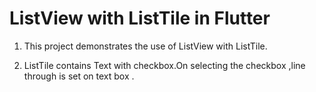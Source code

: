 # ListView with ListTile in Flutter

1. This project demonstrates the use of ListView with ListTile.

2. ListTile contains Text with checkbox.On selecting the checkbox ,line through is set on text box .


